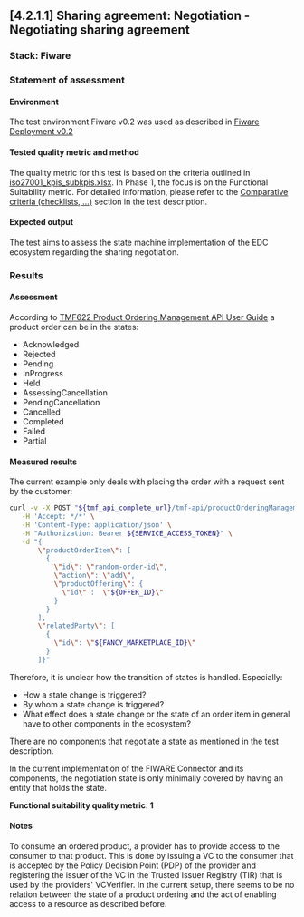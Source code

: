 ## [4.2.1.1] Sharing agreement: Negotiation - Negotiating sharing agreement

### Stack: Fiware

### Statement of assessment

#### Environment

The test environment Fiware v0.2 was used as described in [Fiware Deployment v0.2](/deployment/fiware/README.md)

#### Tested quality metric and method

The quality metric for this test is based on the criteria outlined in [iso27001_kpis_subkpis.xlsx](../../../../../design_decisions/background_info/iso27001_kpis_subkpis.xlsx). In Phase 1, the focus is on the Functional Suitability metric. For detailed information, please refer to the [Comparative criteria (checklists, ...)](./test.md#comparative-criteria-checklists-) section in the test description.

#### Expected output

The test aims to assess the state machine implementation of the EDC ecosystem regarding the sharing negotiation.

### Results

#### Assessment

According to [TMF622 Product Ordering Management API User Guide](https://www.tmforum.org/resources/specifications/tmf622-product-ordering-management-api-user-guide-v5-0-0/)
a product order can be in the states:

- Acknowledged
- Rejected
- Pending
- InProgress
- Held
- AssessingCancellation
- PendingCancellation
- Cancelled
- Completed
- Failed
- Partial

#### Measured results

The current example only deals with placing the order with a request sent by the customer:

```sh
curl -v -X POST "${tmf_api_complete_url}/tmf-api/productOrderingManagement/v4/productOrder" \
   -H 'Accept: */*' \
   -H 'Content-Type: application/json' \
   -H "Authorization: Bearer ${SERVICE_ACCESS_TOKEN}" \
   -d "{
       \"productOrderItem\": [
         {
           \"id\": \"random-order-id\",
           \"action\": \"add\",
           \"productOffering\": {
             \"id\" :  \"${OFFER_ID}\"
           }
         }  
       ],
       \"relatedParty\": [
         {
           \"id\": \"${FANCY_MARKETPLACE_ID}\"
         }
       ]}"
```

Therefore, it is unclear how the transition of states is handled. Especially:

- How a state change is triggered?
- By whom a state change is triggered?
- What effect does a state change or the state of an order item in general have to other components in the ecosystem?

There are no components that negotiate a state as mentioned in the test description.

In the current implementation of the FIWARE Connector and its components, the negotiation state is only minimally covered by having an entity that holds the state.

**Functional suitability quality metric: 1**

#### Notes

To consume an ordered product, a provider has to provide access to the consumer to that product.
This is done by issuing a VC to the consumer that is accepted by the Policy Decision Point (PDP) of the provider and registering the issuer of the VC in the Trusted Issuer Registry (TIR) that is used by the providers' VCVerifier.
In the current setup, there seems to be no relation between the state of a product ordering and the act of enabling access to a resource as described before.
